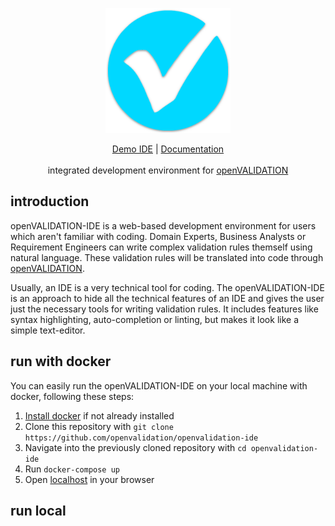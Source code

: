 <p align="center">
  <a href="" rel="noopener">
 <img width=200px height=200px src="https://github.com/openvalidation/openvalidation-ide/raw/master/frontend/src/assets/icons/android-chrome-512x512.png" alt="Project logo"></a>
</p>

<p align="center">
<a href="https://openvalidation-ide-ui.azurewebsites.net" target="_blank">Demo IDE</a> | <a href="https://docs.openvalidation.io/contribution/developer-guide/ide" target="_blank">Documentation</a>
<br/><br/>
  integrated development environment for <a href="https://github.com/openvalidation/openvalidation">openVALIDATION </a>
</p>

## introduction
openVALIDATION-IDE is a web-based development environment for users which aren't familiar with coding. Domain Experts, Business Analysts or Requirement Engineers can write complex validation rules themself using natural language. These validation rules will be translated into code through [openVALIDATION](https://github.com/openvalidation/openvalidation). 

Usually, an IDE is a very technical tool for coding. The openVALIDATION-IDE is an approach to hide all the technical features of an IDE and gives the user just the necessary tools for writing validation rules. It includes features like syntax highlighting, auto-completion or linting, but makes it look like a simple text-editor.

## run with docker
You can easily run the openVALIDATION-IDE on your local machine with docker, following these steps:
1. [Install docker](https://docs.docker.com/get-docker) if not already installed
2. Clone this repository with `git clone https://github.com/openvalidation/openvalidation-ide`
3. Navigate into the previously cloned repository with `cd openvalidation-ide`
4. Run `docker-compose up`
5. Open [localhost](http://localhost/) in your browser

## run local
